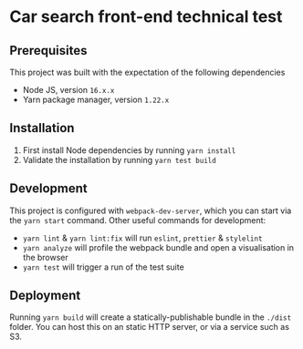 # Car search front-end technical test

## Prerequisites

This project was built with the expectation of the following dependencies

- Node JS, version `16.x.x`
- Yarn package manager, version `1.22.x`

## Installation

1. First install Node dependencies by running `yarn install`
2. Validate the installation by running `yarn test build`

## Development

This project is configured with `webpack-dev-server`, which you can start via the `yarn start` command. Other useful commands for development:

- `yarn lint` & `yarn lint:fix` will run `eslint`, `prettier` & `stylelint`
- `yarn analyze` will profile the webpack bundle and open a visualisation in the browser
- `yarn test` will trigger a run of the test suite

## Deployment

Running `yarn build` will create a statically-publishable bundle in the `./dist` folder. You can host this on an static HTTP server, or via a service such as S3.
